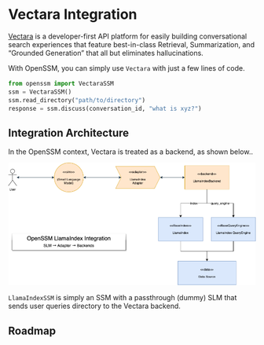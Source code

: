# Vectara Integration

[Vectara](https://vectara.com/) is a developer-first API platform for easily building conversational search experiences that feature best-in-class Retrieval, Summarization, and “Grounded Generation” that all but eliminates hallucinations.

With OpenSSM, you can simply use `Vectara` with just a few lines of code.

```python
from openssm import VectaraSSM
ssm = VectaraSSM()
ssm.read_directory("path/to/directory")
response = ssm.discuss(conversation_id, "what is xyz?")
```

## Integration Architecture

In the OpenSSM context, Vectara is treated as a backend, as shown below..

![LlamaIndex Integration](../diagrams/ssm-llama-index-integration.drawio.png)

`LlamaIndexSSM` is simply an SSM with a passthrough (dummy) SLM that sends user queries directory to the Vectara backend.

## Roadmap
